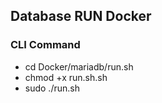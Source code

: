 ## Database RUN Docker
### CLI Command
- cd Docker/mariadb/run.sh
- chmod +x run.sh.sh
- sudo ./run.sh
